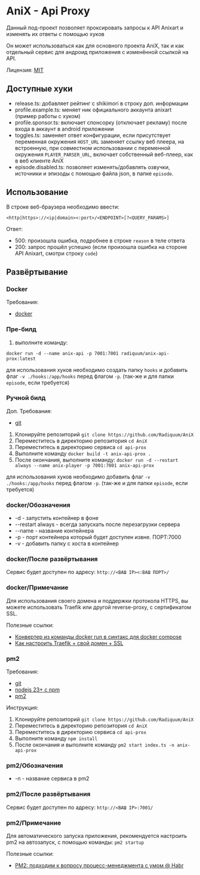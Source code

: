 # AniX - Api Proxy

Данный под-проект позволяет проксировать запросы к API Anixart и изменять их ответы с помощью хуков

Он может использоваться как для основного проекта AniX, так и как отдельный сервис для андроид приложения с изменённой ссылкой на API.

Лицензия: [MIT](../LICENSE)

## Доступные хуки

- release.ts: добавляет рейтинг с shikimori в строку доп. информации
- profile.example.ts: меняет ник официального аккаунта anixart (пример работы с хуком)
- profile.sponsor.ts: включает спонсорку (отключает рекламу) после входа в аккаунт в android приложении
- toggles.ts: заменяет ответ конфигурации, если присутствует переменная окружения `HOST_URL` заменяет ссылку веб плеера, на встроенную, при совместном использовании с переменной окружения `PLAYER_PARSER_URL`, включает собственный веб-плеер, как в веб клиенте AniX
- episode.disabled.ts: позволяет изменять/добавлять озвучки, источники и эпизоды с помощью файла json, в папке `episode`.

## Использование

В строке веб-браузера необходимо ввести:

`<http|https>://<ip|domain><:port>/<ENDPOINT>[?<QUERY_PARAMS>]`

Ответ:

- 500: произошла ошибка, подробнее в строке `reason` в теле ответа
- 200: запрос прошёл успешно (если произошла ошибка на стороне API Anixart, смотри строку `code`)

## Развёртывание

### Docker

Требования:

- [docker](https://docs.docker.com/engine/install/)

### Пре-билд

1. выполните команду:

`docker run -d --name anix-api -p 7001:7001 radiquum/anix-api-prox:latest`

для использования хуков необходимо создать папку `hooks` и добавить флаг `-v ./hooks:/app/hooks` перед флагом `-p`.
(так-же и для папки `episode`, если требуется)

### Ручной билд

Доп. Требования:

- [git](https://git-scm.com/)

1. Клонируйте репозиторий `git clone https://github.com/Radiquum/AniX`
2. Переместитесь в директорию репозитория `cd AniX`
3. Переместитесь в директорию сервиса `cd api-prox`
4. Выполните команду `docker build -t anix-api-prox .`
5. После окончания, выполните команду: `docker run -d --restart always --name anix-player -p 7001:7001 anix-api-prox`

для использования хуков необходимо добавить флаг `-v ./hooks:/app/hooks` перед флагом `-p`.
(так-же и для папки `episode`, если требуется)

### docker/Обозначения

- -d - запустить контейнер в фоне
- --restart always - всегда запускать после перезагрузки сервера
- --name - название контейнера
- -p - порт контейнера который будет доступен извне. ПОРТ:7000
- -v - добавить папку с хоста в контейнер

### docker/После развёртывания

Сервис будет доступен по адресу: `http://<ВАШ IP><:ВАШ ПОРТ>/`

### docker/Примечание

Для использования своего домена и поддержки протокола HTTPS, вы можете использовать Traefik или другой reverse-proxy, с сертификатом SSL.

Полезные ссылки:

- [Конвертер из команды docker run в синтакс для docker compose](https://it-tools.tech/docker-run-to-docker-compose-converter)
- [Как настроить Traefik + свой домен + SSL](https://letmegooglethat.com/?q=how+to+setup+traefik+with+custom+domain+and+ssl+certificate+from+lets+encrypt%3F)

### pm2

Требования:

- [git](https://git-scm.com/)
- [nodejs 23+ с npm](http://nodejs.org/)
- [pm2](https://pm2.keymetrics.io/)

Инструкция:

1. Клонируйте репозиторий `git clone https://github.com/Radiquum/AniX`
2. Переместитесь в директорию репозитория `cd AniX`
3. Переместитесь в директорию сервиса `cd api-prox`
4. Выполните команду `npm install`
5. После окончания и выполните команду `pm2 start index.ts -n anix-api-prox`

### pm2/Обозначения

- -n - название сервиса в pm2

### pm2/После развёртывания

Сервис будет доступен по адресу: `http://<ВАШ IP>:7001/`

### pm2/Примечание

Для автоматического запуска приложения, рекомендуется настроить pm2 на автозапуск, с помощью команды: `pm2 startup`

Полезные ссылки:

- [PM2: подходим к вопросу процесс-менеджмента с умом @ Habr](https://habr.com/ru/articles/480670/)
